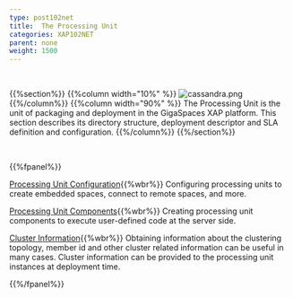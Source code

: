 ```yaml
---
type: post102net
title:  The Processing Unit
categories: XAP102NET
parent: none
weight: 1500
---
```


<br>

{{%section%}}
{{%column width="10%" %}}
![cassandra.png](/attachment_files/subject/pu.png)
{{%/column%}}
{{%column width="90%" %}}
The Processing Unit is the unit of packaging and deployment in the GigaSpaces XAP platform. This section describes its directory structure, deployment descriptor and SLA definition and configuration.
{{%/column%}}
{{%/section%}}

<br>

{{%fpanel%}}

[Processing Unit Configuration](./pu-config.html){{%wbr%}}
Configuring processing units to create embedded spaces, connect to remote spaces, and more.

[Processing Unit Components](./pu-components.html){{%wbr%}}
Creating processing unit components to execute user-defined code at the server side.

[Cluster Information](./obtaining-cluster-information.html){{%wbr%}}
Obtaining information about the clustering topology, member id and other cluster related information can be useful in many cases. Cluster information can be provided to the processing unit instances at deployment time.

{{%/fpanel%}}
